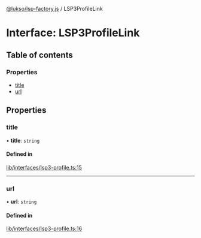 [@lukso/lsp-factory.js](../README.md) / LSP3ProfileLink

# Interface: LSP3ProfileLink

## Table of contents

### Properties

- [title](LSP3ProfileLink.md#title)
- [url](LSP3ProfileLink.md#url)

## Properties

### title

• **title**: `string`

#### Defined in

[lib/interfaces/lsp3-profile.ts:15](https://github.com/lukso-network/tools-lsp-factory/blob/eccea2c/src/lib/interfaces/lsp3-profile.ts#L15)

___

### url

• **url**: `string`

#### Defined in

[lib/interfaces/lsp3-profile.ts:16](https://github.com/lukso-network/tools-lsp-factory/blob/eccea2c/src/lib/interfaces/lsp3-profile.ts#L16)
